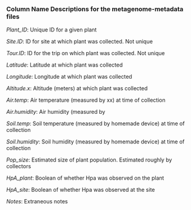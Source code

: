 ### Column Name Descriptions for the metagenome-metadata files


*Plant_ID*: Unique ID for a given plant

*Site.ID*:  ID for site at which plant was collected. Not unique

*Tour.ID*:  ID for the trip on which plant was collected. Not unique

*Latitude*: Latitude at which plant was collected

*Longitude*:  Longitude at which plant was collected

*Altitude.x*: Altitude (meters) at which plant was collected

*Air.temp*: Air temperature (measured by xx) at time of collection

*Air.humidity*: Air humidity (measured by 

*Soil.temp*:  Soil temperature (measured by homemade device) at time of collection

*Soil.humidity*:  Soil humidity (measured by homemade device) at time of collection

*Pop_size*: Estimated size of plant population. Estimated roughly by collectors

*HpA_plant*:  Boolean of whether Hpa was observed on the plant

*HpA_site*: Boolean of whether Hpa was observed at the site

*Notes*:  Extraneous notes
